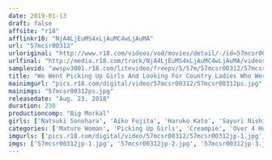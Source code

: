 ```yaml
---
date: 2019-01-13
draft: false
affsite: "r18"
afflinkr18: "NjA4LjEuMS4xLjAuMC4wLjAuMA"
url: "57mcsr00312"
urloriginal: "http://www.r18.com/videos/vod/movies/detail/-/id=57mcsr00312"
urlfinal: "http://media.r18.com/track/NjA4LjEuMS4xLjAuMC4wLjAuMA/videos/vod/movies/detail/-/id=57mcsr00312"
samplevid: "awspv3001.r18.com/litevideo/freepv/5/57m/57mcsr00312/57mcsr00312_dmb_w.mp4"
title: "We Went Picking Up Girls And Looking For Country Ladies Who Weren't Used To Being Seduced, And Barged Into Their Homes And Gave Them The Fuck Of Their Lives, And Sold The Footage As An AV 14 Ladies/4 Hours"
mainimgurl: "pics.r18.com/digital/video/57mcsr00312/57mcsr00312ps.jpg"
mainimgs: "57mcsr00312ps.jpg"
releasedate: "Aug. 23, 2018"
duration: 238
productioncomp: "Big Morkal"
girls: ['Natsuki Sonohara', 'Aiko Fujita', 'Haruko Kato', 'Sayuri Nishikawa', 'Reiko Nakajima', 'Mayumi Nakai', 'Keiko Mizutani', 'Airi Ichimatsu', 'Nonoko Egawa', 'Yuri Mizuhashi']
categories: ['Mature Woman', 'Picking Up Girls', 'Creampie', 'Over 4 Hours', 'Hi-Def']
imgurls: ['pics.r18.com/digital/video/57mcsr00312/57mcsr00312jp-1.jpg', 'pics.r18.com/digital/video/57mcsr00312/57mcsr00312jp-2.jpg', 'pics.r18.com/digital/video/57mcsr00312/57mcsr00312jp-3.jpg', 'pics.r18.com/digital/video/57mcsr00312/57mcsr00312jp-4.jpg', 'pics.r18.com/digital/video/57mcsr00312/57mcsr00312jp-5.jpg', 'pics.r18.com/digital/video/57mcsr00312/57mcsr00312jp-6.jpg', 'pics.r18.com/digital/video/57mcsr00312/57mcsr00312jp-7.jpg', 'pics.r18.com/digital/video/57mcsr00312/57mcsr00312jp-8.jpg', 'pics.r18.com/digital/video/57mcsr00312/57mcsr00312jp-9.jpg', 'pics.r18.com/digital/video/57mcsr00312/57mcsr00312jp-10.jpg', 'pics.r18.com/digital/video/57mcsr00312/57mcsr00312jp-11.jpg', 'pics.r18.com/digital/video/57mcsr00312/57mcsr00312jp-12.jpg', 'pics.r18.com/digital/video/57mcsr00312/57mcsr00312jp-13.jpg', 'pics.r18.com/digital/video/57mcsr00312/57mcsr00312jp-14.jpg', 'pics.r18.com/digital/video/57mcsr00312/57mcsr00312jp-15.jpg', 'pics.r18.com/digital/video/57mcsr00312/57mcsr00312jp-16.jpg', 'pics.r18.com/digital/video/57mcsr00312/57mcsr00312jp-17.jpg', 'pics.r18.com/digital/video/57mcsr00312/57mcsr00312jp-18.jpg', 'pics.r18.com/digital/video/57mcsr00312/57mcsr00312jp-19.jpg', 'pics.r18.com/digital/video/57mcsr00312/57mcsr00312jp-20.jpg']
imgs: ['57mcsr00312jp-1.jpg', '57mcsr00312jp-2.jpg', '57mcsr00312jp-3.jpg', '57mcsr00312jp-4.jpg', '57mcsr00312jp-5.jpg', '57mcsr00312jp-6.jpg', '57mcsr00312jp-7.jpg', '57mcsr00312jp-8.jpg', '57mcsr00312jp-9.jpg', '57mcsr00312jp-10.jpg', '57mcsr00312jp-11.jpg', '57mcsr00312jp-12.jpg', '57mcsr00312jp-13.jpg', '57mcsr00312jp-14.jpg', '57mcsr00312jp-15.jpg', '57mcsr00312jp-16.jpg', '57mcsr00312jp-17.jpg', '57mcsr00312jp-18.jpg', '57mcsr00312jp-19.jpg', '57mcsr00312jp-20.jpg']
---
```

